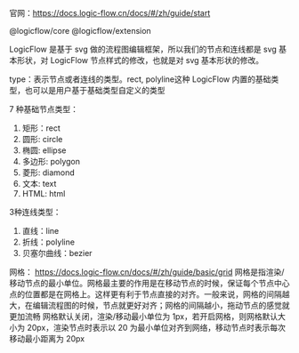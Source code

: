 
官网：https://docs.logic-flow.cn/docs/#/zh/guide/start

<!-- 首先安装 -->
@logicflow/core
@logicflow/extension

LogicFlow 是基于 svg 做的流程图编辑框架，所以我们的节点和连线都是 svg 基本形状，对 LogicFlow 节点样式的修改，也就是对 svg 基本形状的修改。

type：表示节点或者连线的类型。rect, polyline这种 LogicFlow 内置的基础类型，也可以是用户基于基础类型自定义的类型

7 种基础节点类型：
1. 矩形：rect
2. 圆形: circle
3. 椭圆: ellipse
4. 多边形: polygon
5. 菱形: diamond
6. 文本: text
7. HTML: html

3种连线类型：
1. 直线：line
2. 折线：polyline
4. 贝塞尔曲线：bezier


网格： https://docs.logic-flow.cn/docs/#/zh/guide/basic/grid
网格是指渲染/移动节点的最小单位。网格最主要的作用是在移动节点的时候，保证每个节点中心点的位置都是在网格上。这样更有利于节点直接的对齐。一般来说，网格的间隔越大，在编辑流程图的时候，节点就更好对齐；网格的间隔越小，拖动节点的感觉就更加流畅
网格默认关闭，渲染/移动最小单位为 1px，若开启网格，则网格默认大小为 20px，渲染节点时表示以 20 为最小单位对齐到网络，移动节点时表示每次移动最小距离为 20px
